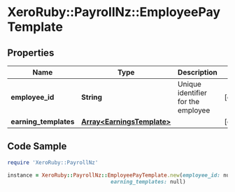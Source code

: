 # XeroRuby::PayrollNz::EmployeePayTemplate

## Properties

Name | Type | Description | Notes
------------ | ------------- | ------------- | -------------
**employee_id** | **String** | Unique identifier for the employee | [optional] 
**earning_templates** | [**Array&lt;EarningsTemplate&gt;**](EarningsTemplate.md) |  | [optional] 

## Code Sample

```ruby
require 'XeroRuby::PayrollNz'

instance = XeroRuby::PayrollNz::EmployeePayTemplate.new(employee_id: null,
                                 earning_templates: null)
```


